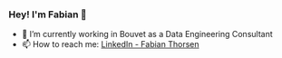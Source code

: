 ### Hey! I'm Fabian 👋

- 🔭 I’m currently working in Bouvet as a Data Engineering Consultant
- 📫 How to reach me: [LinkedIn - Fabian Thorsen](https://www.linkedin.com/in/fabian-thorsen-75591b113/)
